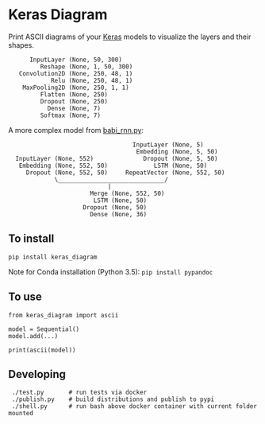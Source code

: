 Keras Diagram
=============

Print ASCII diagrams of your [Keras](https://github.com/fchollet/keras) models to visualize the layers and their shapes.


          InputLayer (None, 50, 300)
             Reshape (None, 1, 50, 300)
       Convolution2D (None, 250, 48, 1)
                Relu (None, 250, 48, 1)
        MaxPooling2D (None, 250, 1, 1)
             Flatten (None, 250)
             Dropout (None, 250)
               Dense (None, 7)
             Softmax (None, 7)

A more complex model from [babi_rnn.py](https://github.com/fchollet/keras/blob/e2fb8b2786817b4014c077c13e99efb551fe35c1/examples/babi_rnn.py):

                                       InputLayer (None, 5)
                                        Embedding (None, 5, 50)
      InputLayer (None, 552)              Dropout (None, 5, 50)
       Embedding (None, 552, 50)             LSTM (None, 50)
         Dropout (None, 552, 50)     RepeatVector (None, 552, 50)
                 \______________________________/
                                |
                           Merge (None, 552, 50)
                            LSTM (None, 50)
                         Dropout (None, 50)
                           Dense (None, 36)


To install
----------

    pip install keras_diagram

Note for Conda installation (Python 3.5): `pip install pypandoc`


To use
------

    from keras_diagram import ascii

    model = Sequential()
    model.add(...)

    print(ascii(model))


Developing
------

     ./test.py       # run tests via docker
     ./publish.py    # build distributions and publish to pypi
     ./shell.py      # run bash above docker container with current folder mounted
